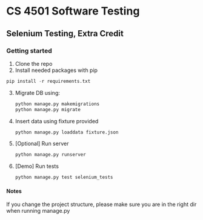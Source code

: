 # CS 4501 Software Testing 
## Selenium Testing, Extra Credit 

### Getting started 
1. Clone the repo
2. Install needed packages with pip
  ```python 
  pip install -r requirements.txt
  ```
3. Migrate DB using: 
    ```python 
    python manage.py makemigrations
    python manage.py migrate
    ```
4. Insert data using fixture provided 
    ```python 
    python manage.py loaddata fixture.json
    ```
5. [Optional] Run server
    ```python 
    python manage.py runserver
    ```
6. [Demo] Run tests
    ```python 
    python manage.py test selenium_tests
    ```
    
#### Notes
If you change the project structure, please make sure you are in the right dir when running manage.py
